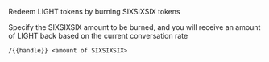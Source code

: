 Redeem LIGHT tokens by burning SIXSIXSIX tokens  

Specify the SIXSIXSIX amount to be burned, and you will receive an amount of LIGHT back based on the current conversation rate  

`/{{handle}} <amount of SIXSIXSIX>`
